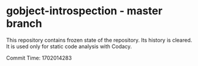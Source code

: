 # gobject-introspection - master branch

This repository contains frozen state of the repository.
Its history is cleared. It is used only for static code
analysis with Codacy.

Commit Time: 1702014283